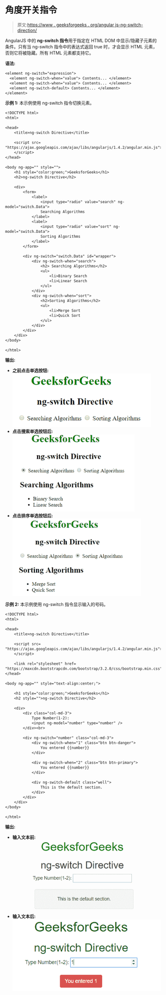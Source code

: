 # 角度开关指令

> 原文:[https://www . geeksforgeeks . org/angular js-ng-switch-direction/](https://www.geeksforgeeks.org/angularjs-ng-switch-directive/)

AngularJS 中的 **ng-switch 指令**用于指定在 HTML DOM 中显示/隐藏子元素的条件。只有当 ng-switch 指令中的表达式返回 true 时，才会显示 HTML 元素，否则它将被隐藏。所有 HTML 元素都支持它。

**语法:**

```
<element ng-switch="expression">
  <element ng-switch-when="value"> Contents... </element>
  <element ng-switch-when="value"> Contents... </element>
  <element ng-switch-default> Contents... </element>
</element>

```

**示例 1:** 本示例使用 ng-switch 指令切换元素。

```
<!DOCTYPE html>
<html>

<head>
    <title>ng-switch Directive</title>

    <script src=
"https://ajax.googleapis.com/ajax/libs/angularjs/1.4.2/angular.min.js">
    </script>
</head>

<body ng-app="" style="">
    <h1 style="color:green;">GeeksforGeeks</h1>
    <h2>ng-switch Directive</h2>

    <div>
        <form>
            <label>
                <input type="radio" value="search" ng-model="switch.Data"> 
                Searching Algorithms
            </label>
            <label>
                <input type="radio" value="sort" ng-model="switch.Data"> 
                Sorting Algorithms
            </label>             
        </form>

        <div ng-switch="switch.Data" id="wrapper">
            <div ng-switch-when="search">
                <h2> Searching Algorithms</h2>
                <ul>
                    <li>Binary Search
                    <li>Linear Search
                </ul>
            </div>
            <div ng-switch-when="sort">
                <h2>Sorting Algorithms</h2>
                <ul>
                    <li>Merge Sort
                    <li>Quick Sort
                </ul>
            </div>
        </div>
    </div>
</body>

</html>                    
```

**输出:**

*   **之前点击单选按钮:**
    ![ngswitch](img/01774ee81bedc5f39a16e9840889fea2.png)
*   **点击搜索单选按钮后:**
    ![ngswitch](img/0f5763d1a36aca890c3c59a310655b97.png)
*   **点击排序单选按钮后:**
    ![ngswitch](img/7338f1a70bfcb175bfed98a8457b73ea.png)

**示例 2:** 本示例使用 ng-switch 指令显示输入的号码。

```
<!DOCTYPE html>
<html>

<head>
    <title>ng-switch Directive</title>

    <script src=
"https://ajax.googleapis.com/ajax/libs/angularjs/1.4.2/angular.min.js">
    </script>

    <link rel="stylesheet" href=
"https://maxcdn.bootstrapcdn.com/bootstrap/3.2.0/css/bootstrap.min.css">
</head>

<body ng-app="" style="text-align:center;">

    <h1 style="color:green;">GeeksforGeeks</h1>
    <h2 style="">ng-switch Directive</h2>

    <div>
        <div class="col-md-3">
            Type Number(1-2): 
            <input ng-model="number" type="number" />
        </div><br>

        <div ng-switch="number" class="col-md-3">
            <div ng-switch-when="1" class="btn btn-danger">
                You entered {{number}}
            </div>

            <div ng-switch-when="2" class="btn btn-primary">
                You entered {{number}}
            </div>

            <div ng-switch-default class="well">
                This is the default section.
            </div>
        </div>
    </div>
</body>

</html>                    
```

**输出:**

*   **输入文本前:**
    ![ngswitch](img/3236fc640ba36b8c863fca73541ea037.png)
*   **输入文本后:**
    ![ngswitch](img/a0aa4cc9929738dbe44cf936acc636fe.png)